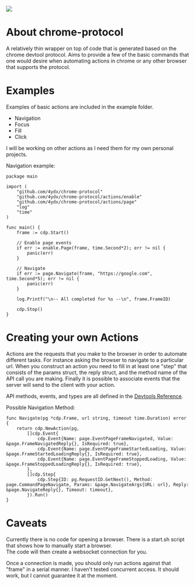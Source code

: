 [![](https://godoc.org/github.com/4ydx/chrome-protocol?status.svg)](http://godoc.org/github.com/4ydx/chrome-protocol)

# About chrome-protocol

A relatively thin wrapper on top of code that is generated based on
the chrome devtool protocol.  Aims to provide a few of the basic commands that
one would desire when automating actions in chrome or any other browser that
supports the protocol.

# Examples

Examples of basic actions are included in the example folder.

- Navigation
- Focus
- Fill
- Click

I will be working on other actions as I need them for my own personal projects.

Navigation example:

```
package main

import (
	"github.com/4ydx/chrome-protocol"
	"github.com/4ydx/chrome-protocol/actions/enable"
	"github.com/4ydx/chrome-protocol/actions/page"
	"log"
	"time"
)

func main() {
	frame := cdp.Start()

	// Enable page events 
	if err := enable.Page(frame, time.Second*2); err != nil {
		panic(err)
	}

	// Navigate
	if err := page.Navigate(frame, "https://google.com", time.Second*5); err != nil {
		panic(err)
	}

	log.Printf("\n-- All completed for %s --\n", frame.FrameID)

	cdp.Stop()
}
```

# Creating your own Actions

Actions are the requests that you make to the browser in order to automate different tasks.  For instance asking
the browser to navigate to a particular url.  When you construct an action you need to fill in at least one "step" that consists
of the params struct, the reply struct, and the method name of the API call you are making.  Finally it is possible to associate events
that the server will send to the client with your action.

API methods, events, and types are all defined in the [Devtools Reference](https://chromedevtools.github.io/devtools-protocol/tot).

Possible Navigation Method:

```
func Navigate(pg *cdp.Frame, url string, timeout time.Duration) error {
	return cdp.NewAction(pg,
		[]cdp.Event{
			cdp.Event{Name: page.EventPageFrameNavigated, Value: &page.FrameNavigatedReply{}, IsRequired: true},
			cdp.Event{Name: page.EventPageFrameStartedLoading, Value: &page.FrameStartedLoadingReply{}, IsRequired: true},
			cdp.Event{Name: page.EventPageFrameStoppedLoading, Value: &page.FrameStoppedLoadingReply{}, IsRequired: true},
		},
		[]cdp.Step{
			cdp.Step{ID: pg.RequestID.GetNext(), Method: page.CommandPageNavigate, Params: &page.NavigateArgs{URL: url}, Reply: &page.NavigateReply{}, Timeout: timeout},
		}).Run()
}
```

# Caveats

Currently there is no code for opening a browser.  There is a start.sh script that shows how to manually start a browser.  
The code will then create a websocket connection for you.

Once a connection is made, you should only run actions against that "frame" in a serial manner.  I haven't tested concurrent access.
It should work, but I cannot guarantee it at the moment.
